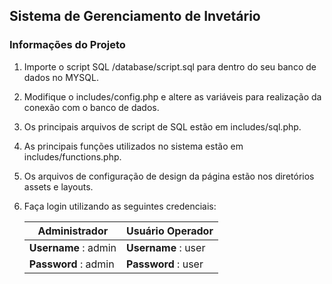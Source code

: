 ## Sistema de Gerenciamento de Invetário

### Informações do Projeto

1. Importe o script SQL /database/script.sql para dentro do seu banco de dados no MYSQL.

2. Modifique o includes/config.php e altere as variáveis para realização da conexão com o banco de dados.

3. Os principais arquivos de script de SQL estão em includes/sql.php.

4. As principais funções utilizados no sistema estão em includes/functions.php.

5. Os arquivos de configuração de design da página estão nos diretórios assets e layouts.

6. Faça login utilizando as seguintes credenciais:

   Administrador        | Usuário Operador     
   ---------------------| ---------------------
   **Username** : admin | **Username** : user | 
   **Password** : admin | **Password** : user |
